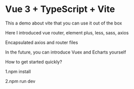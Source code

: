 # Vue 3 + TypeScript + Vite

This a demo about vite that you can use it out of the box

Here I introduced vue router, element plus, less, sass, axios

Encapsulated axios and router files

In the future, you can introduce Vuex and Echarts yourself

How to get started quickly?

1.npm install

2.npm run dev
